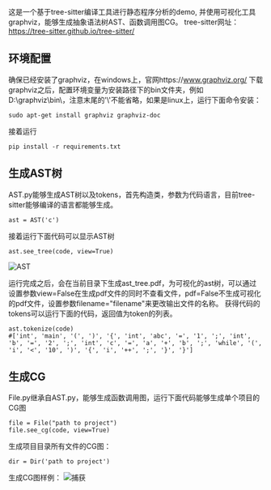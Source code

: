 这是一个基于tree-sitter编译工具进行静态程序分析的demo, 并使用可视化工具graphviz，能够生成抽象语法树AST、函数调用图CG。
tree-sitter网址：https://tree-sitter.github.io/tree-sitter/

## 环境配置
确保已经安装了graphviz，在windows上，官网https://www.graphviz.org/ 下载graphviz之后，配置环境变量为安装路径下的bin文件夹，例如D:\graphviz\bin\，注意末尾的'\\'不能省略，如果是linux上，运行下面命令安装：
```
sudo apt-get install graphviz graphviz-doc
```
接着运行
```
pip install -r requirements.txt
```

## 生成AST树
AST.py能够生成AST树以及tokens，首先构造类，参数为代码语言，目前tree-sitter能够编译的语言都能够生成。
```
ast = AST('c')
```
接着运行下面代码可以显示AST树
```
ast.see_tree(code, view=True)
```
![AST](https://github.com/rebibabo/TSA/assets/80667434/6d1aae84-3c46-4978-844e-6006e8623718)

运行完成之后，会在当前目录下生成ast_tree.pdf，为可视化的ast树，可以通过设置参数view=False在生成pdf文件的同时不查看文件，pdf=False不生成可视化的pdf文件，设置参数filename="filename"来更改输出文件的名称。
获得代码的tokens可以运行下面的代码，返回值为token的列表。
```
ast.tokenize(code)
#['int', 'main', '(', ')', '{', 'int', 'abc', '=', '1', ';', 'int', 'b', '=', '2', ';', 'int', 'c', '=', 'a', '+', 'b', ';', 'while', '(', 'i', '<', '10', ')', '{', 'i', '++', ';', '}', '}']
```



## 生成CG
File.py继承自AST.py，能够生成函数调用图，运行下面代码能够生成单个项目的CG图
```
file = File("path to project")
file.see_cg(code, view=True)
```
生成项目目录所有文件的CG图：
```
dir = Dir('path to project')
```
生成CG图样例：
![捕获](https://github.com/rebibabo/static_program_analysis_by_tree_sitter/assets/80667434/b7dd8037-984e-4bea-920d-d3bdd1b4f8fe)



